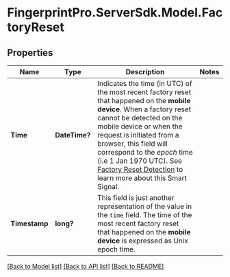 # FingerprintPro.ServerSdk.Model.FactoryReset
## Properties

Name | Type | Description | Notes
------------ | ------------- | ------------- | -------------
**Time** | **DateTime?** | Indicates the time (in UTC) of the most recent factory reset that happened on the **mobile device**.  When a factory reset cannot be detected on the mobile device or when the request is initiated from a browser,  this field will correspond to the *epoch* time (i.e 1 Jan 1970 UTC). See [Factory Reset Detection](https://dev.fingerprint.com/docs/smart-signals-overview#factory-reset-detection) to learn more about this Smart Signal.  | 
**Timestamp** | **long?** | This field is just another representation of the value in the `time` field. The time of the most recent factory reset that happened on the **mobile device** is expressed as Unix epoch time.         | 

[[Back to Model list]](../README.md#documentation-for-models) [[Back to API list]](../README.md#documentation-for-api-endpoints) [[Back to README]](../README.md)

